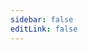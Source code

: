 ```yaml
---
sidebar: false
editLink: false
---
```


<Contributing/>

<script setup>
import Contributing from './components/Contributing.vue'
</script>
